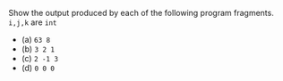 Show the output produced by each of the following program fragments. `i,j,k` are `int`
- (a) `63 8`
- (b) `3 2 1`
- (c) `2 -1 3`
- (d) `0 0 0`

